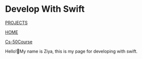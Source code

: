 # Develop With Swift

<a href="/ziyarko.github.io/PROJECTS.md">PROJECTS</a>

<a href="/ziyarko.github.io/README.md">HOME</a>

<a href="/ziyarko.github.io/CS-50COURSE.md">Cs-50Course</a>



Hello!👋My name is Ziya, this is my page for developing with swift.
